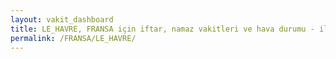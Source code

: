 ```yaml
---
layout: vakit_dashboard
title: LE_HAVRE, FRANSA için iftar, namaz vakitleri ve hava durumu - ilçe/eyalet seç
permalink: /FRANSA/LE_HAVRE/
---
```


<script type="text/javascript">
  var GLOBAL_COUNTRY = 'FRANSA';
  var GLOBAL_CITY = 'LE_HAVRE';
  var GLOBAL_STATE = '';
  var lat = 72;
  var lon = 21;
</script>
